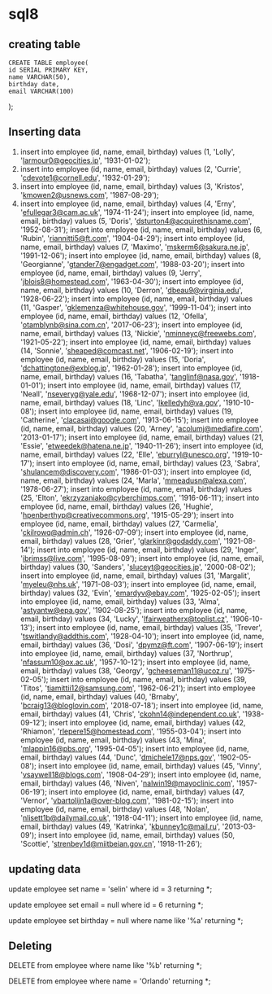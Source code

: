 # sql8

## creating table
	CREATE TABLE employee(
	id SERIAL PRIMARY KEY,
	name VARCHAR(50),
	birthday date,
	email VARCHAR(100)


);


## Inserting data 
1. insert into employee (id, name, email, birthday) values (1, 'Lolly', 'larmour0@geocities.jp', '1931-01-02');
2. insert into employee (id, name, email, birthday) values (2, 'Currie', 'cdevote1@cornell.edu', '1932-01-29');
3. insert into employee (id, name, email, birthday) values (3, 'Kristos', 'kmowen2@usnews.com', '1987-08-29');
4. insert into employee (id, name, email, birthday) values (4, 'Erny', 'efullegar3@cam.ac.uk', '1974-11-24');
insert into employee (id, name, email, birthday) values (5, 'Doris', 'dsturton4@acquirethisname.com', '1952-08-31');
insert into employee (id, name, email, birthday) values (6, 'Rubin', 'riannitti5@ft.com', '1904-04-29');
insert into employee (id, name, email, birthday) values (7, 'Maximo', 'mskerm6@sakura.ne.jp', '1991-12-06');
insert into employee (id, name, email, birthday) values (8, 'Georgianne', 'gtander7@engadget.com', '1988-03-20');
insert into employee (id, name, email, birthday) values (9, 'Jerry', 'jblois8@homestead.com', '1963-04-30');
insert into employee (id, name, email, birthday) values (10, 'Derron', 'dbeau9@virginia.edu', '1928-06-22');
insert into employee (id, name, email, birthday) values (11, 'Gasper', 'gklemenza@whitehouse.gov', '1999-11-04');
insert into employee (id, name, email, birthday) values (12, 'Ofella', 'otamblynb@sina.com.cn', '2017-06-23');
insert into employee (id, name, email, birthday) values (13, 'Nickie', 'nminneyc@freewebs.com', '1921-05-22');
insert into employee (id, name, email, birthday) values (14, 'Sonnie', 'sheaped@comcast.net', '1906-02-19');
insert into employee (id, name, email, birthday) values (15, 'Doria', 'dchattingtone@exblog.jp', '1962-01-28');
insert into employee (id, name, email, birthday) values (16, 'Tabatha', 'tanglinf@nasa.gov', '1918-01-01');
insert into employee (id, name, email, birthday) values (17, 'Neall', 'nseveryg@yale.edu', '1968-12-07');
insert into employee (id, name, email, birthday) values (18, 'Linc', 'lkelledyh@va.gov', '1910-10-08');
insert into employee (id, name, email, birthday) values (19, 'Catherine', 'clacasai@google.com', '1913-06-15');
insert into employee (id, name, email, birthday) values (20, 'Arney', 'acolumj@mediafire.com', '2013-01-17');
insert into employee (id, name, email, birthday) values (21, 'Essie', 'etweedek@hatena.ne.jp', '1940-11-26');
insert into employee (id, name, email, birthday) values (22, 'Elle', 'eburryl@unesco.org', '1919-10-17');
insert into employee (id, name, email, birthday) values (23, 'Sabra', 'shulancem@discovery.com', '1986-01-03');
insert into employee (id, name, email, birthday) values (24, 'Marla', 'mmeadusn@alexa.com', '1978-06-27');
insert into employee (id, name, email, birthday) values (25, 'Elton', 'ekrzyzaniako@cyberchimps.com', '1916-06-11');
insert into employee (id, name, email, birthday) values (26, 'Hughie', 'hpenberthyp@creativecommons.org', '1915-05-29');
insert into employee (id, name, email, birthday) values (27, 'Carmelia', 'ckilrowq@admin.ch', '1926-07-09');
insert into employee (id, name, email, birthday) values (28, 'Grier', 'glarkinr@godaddy.com', '1921-08-14');
insert into employee (id, name, email, birthday) values (29, 'Inger', 'ibrimss@live.com', '1995-08-09');
insert into employee (id, name, email, birthday) values (30, 'Sanders', 'sluceyt@geocities.jp', '2000-08-02');
insert into employee (id, name, email, birthday) values (31, 'Margalit', 'myeleu@nhs.uk', '1971-08-03');
insert into employee (id, name, email, birthday) values (32, 'Evin', 'emardyv@ebay.com', '1925-02-05');
insert into employee (id, name, email, birthday) values (33, 'Alma', 'astyantw@epa.gov', '1902-08-25');
insert into employee (id, name, email, birthday) values (34, 'Lucky', 'lfairweatherx@toplist.cz', '1906-10-13');
insert into employee (id, name, email, birthday) values (35, 'Trever', 'tswitlandy@addthis.com', '1928-04-10');
insert into employee (id, name, email, birthday) values (36, 'Dosi', 'dpymz@ft.com', '1907-06-19');
insert into employee (id, name, email, birthday) values (37, 'Northrup', 'nfassum10@ox.ac.uk', '1957-10-12');
insert into employee (id, name, email, birthday) values (38, 'Georgy', 'gcheeseman11@ucoz.ru', '1975-02-05');
insert into employee (id, name, email, birthday) values (39, 'Titos', 'tiamittii12@samsung.com', '1962-06-21');
insert into employee (id, name, email, birthday) values (40, 'Brnaby', 'bcraig13@bloglovin.com', '2018-07-18');
insert into employee (id, name, email, birthday) values (41, 'Chris', 'ckohn14@independent.co.uk', '1938-09-12');
insert into employee (id, name, email, birthday) values (42, 'Rhiamon', 'rlepere15@homestead.com', '1955-03-04');
insert into employee (id, name, email, birthday) values (43, 'Mina', 'mlappin16@pbs.org', '1995-04-05');
insert into employee (id, name, email, birthday) values (44, 'Dunc', 'dmichele17@nps.gov', '1902-05-08');
insert into employee (id, name, email, birthday) values (45, 'Vinny', 'vsaywell18@blogs.com', '1908-04-29');
insert into employee (id, name, email, birthday) values (46, 'Niven', 'nalwin19@mayoclinic.com', '1957-06-19');
insert into employee (id, name, email, birthday) values (47, 'Vernor', 'vbartolijn1a@over-blog.com', '1981-02-15');
insert into employee (id, name, email, birthday) values (48, 'Nolan', 'nlisett1b@dailymail.co.uk', '1918-04-11');
insert into employee (id, name, email, birthday) values (49, 'Katrinka', 'kbunney1c@mail.ru', '2013-03-09');
insert into employee (id, name, email, birthday) values (50, 'Scottie', 'strenbey1d@miitbeian.gov.cn', '1918-11-26');


## updating data 
update employee
set name = 'selin'
where id = 3
returning *;

update employee
set email = null
where id = 6
returning *;

update employee
set birthday = null
where name like '%a'
returning *;


## Deleting 
DELETE from employee
where name like '%b'
returning *;

DELETE from employee
where name = 'Orlando'
returning *;
